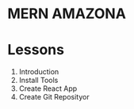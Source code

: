 # MERN AMAZONA

# Lessons

1. Introduction
2. Install Tools
3. Create React App
4. Create Git Reposityor
